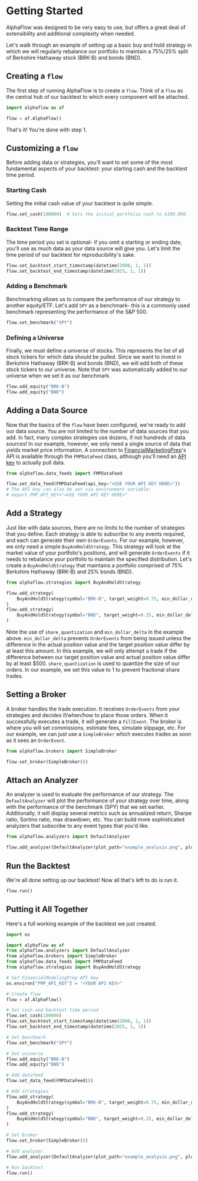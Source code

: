 # Getting Started

AlphaFlow was designed to be very easy to use, but offers a great deal of extensibility and additional complexity when needed.

Let's walk through an example of setting up a basic buy and hold strategy in which we will regularly rebalance our portfolio to maintain a 75%/25% split of Berkshire Hathaway stock (BRK-B) and bonds (BND).

## Creating a `flow`
The first step of running AlphaFlow is to create a `flow`. Think of a `flow` as the central hub of our backtest to which every component will be attached.

```python
import alphaflow as af

flow = af.AlphaFlow()
```
That's it! You're done with step 1.

## Customizing a `flow`
Before adding data or strategies, you'll want to set some of the most fundamental aspects of your backtest: your starting cash and the backtest time period. 

### Starting Cash
Setting the initial cash value of your backtest is quite simple.

```python
flow.set_cash(100000)  # Sets the initial portfolio cash to $100,000.
```

### Backtest Time Range
The time period you set is optional- if you omit a starting or ending date, you'll use as much data as your data source will give you. Let's limit the time period of our backtest for reproducibility's sake.

```python
flow.set_backtest_start_timestamp(datetime(2000, 1, 1))
flow.set_backtest_end_timestamp(datetime(2025, 1, 1))
```

### Adding a Benchmark
Benchmarking allows us to compare the performance of our strategy to another equity/ETF. Let's add `SPY` as a benchmark- this is a commonly used benchmark representing the performance of the S&P 500.

```python
flow.set_benchmark("SPY")
```

### Defining a Universe
Finally, we must define a universe of stocks. This represents the list of all stock tickers for which data should be pulled. Since we want to invest in Berkshire Hathaway (BRK-B) and bonds (BND), we will add both of these stock tickers to our universe. Note that `SPY` was automatically added to our universe when we set it as our benchmark.

```python
flow.add_equity("BRK-B")
flow.add_equity("BND")
```

## Adding a Data Source
Now that the basics of the `flow` have been configured, we're ready to add our data source. You are not limited to the number of data sources that you add. In fact, many complex strategies use dozens, if not hundreds of data sources! In our example, however, we only need a single source of data that yields market price information. A connection to [FinancialMarketingPrep](https://site.financialmodelingprep.com/)'s API is available through the `FMPDataFeed` class, although you'll need an [API key](https://site.financialmodelingprep.com/developer/docs) to actually pull data.

```python
from alphaflow.data_feeds import FMPDataFeed

flow.set_data_feed(FMPDataFeed(api_key="<USE YOUR API KEY HERE>"))
# The API key can also be set via environment variable:
# export FMP_API_KEY="<USE YOUR API KEY HERE>"
```

## Add a Strategy
Just like with data sources, there are no limits to the number of strategies that you define. Each strategy is able to subscribe to any events required, and each can generate their own `OrderEvents`. For our example, however, we only need a simple `BuyAndHoldStrategy`. This strategy will look at the market value of your portfolio's positions, and will generate `OrderEvents` if it needs to rebalance your portfolio to maintain the specified distribution. Let's create a `BuyAndHoldStrategy` that maintains a portfolio comprised of 75% Berkshire Hathaway (BRK-B) and 25% bonds (BND).

```python
from alphaflow.strategies import BuyAndHoldStrategy

flow.add_strategy(
    BuyAndHoldStrategy(symbol="BRK-B", target_weight=0.75, min_dollar_delta=500, share_quantization=1),
)
flow.add_strategy(
    BuyAndHoldStrategy(symbol="BND", target_weight=0.25, min_dollar_delta=500, share_quantization=1),
)
```
Note the use of `share_quantization` and `min_dollar_delta` in the example above. `min_dollar_delta` prevents `OrderEvents` from being issued unless the difference in the actual position value and the target position value differ by at least this amount. In this example, we will only attempt a trade if the difference between our target position value and actual position value differ by at least $500. `share_quantization` is used to quantize the size of our orders. In our example, we set this value to 1 to prevent fractional share trades.

## Setting a Broker
A broker handles the trade execution. It receives `OrderEvents` from your strategies and decides if/when/how to place those orders. When it successfully executes a trade, it will generate a `FillEvent`. The broker is where you will set commissions, estimate fees, simulate slippage, etc. For our example, we can just use a `SimpleBroker` which executes trades as soon as it sees an `OrderEvent`.

```python
from alphaflow.brokers import SimpleBroker

flow.set_broker(SimpleBroker())
```

## Attach an Analyzer
An analyzer is used to evaluate the performance of our strategy. The `DefaultAnalyzer` will plot the performance of your strategy over time, along with the performance of the benchmark (SPY) that we set earlier. Additionally, it will display several metrics such as annualized return, Sharpe ratio, Sortino ratio, max drawdown, etc. You can build more sophisticated analyzers that subscribe to any event types that you'd like.

```python
from alphaflow.analyzers import DefaultAnalyzer

flow.add_analyzer(DefaultAnalyzer(plot_path="example_analysis.png", plot_title="Example Analysis"))
```

## Run the Backtest
We're all done setting up our backtest! Now all that's left to do is run it.

```python
flow.run()
```

## Putting it All Together
Here's a full working example of the backtest we just created.
```python
import os

import alphaflow as af
from alphaflow.analyzers import DefaultAnalyzer
from alphaflow.brokers import SimpleBroker
from alphaflow.data_feeds import FMPDataFeed
from alphaflow.strategies import BuyAndHoldStrategy

# Set FinancialModelingPrep API key
os.environ["FMP_API_KEY"] = "<YOUR API KEY>"

# Create flow
flow = af.AlphaFlow()

# Set cash and backtest time period
flow.set_cash(100000)
flow.set_backtest_start_timestamp(datetime(2000, 1, 1))
flow.set_backtest_end_timestamp(datetime(2025, 1, 1))

# Set benchmark
flow.set_benchmark("SPY")

# Set universe
flow.add_equity("BRK-B")
flow.add_equity("BND")

# Add datafeed
flow.set_data_feed(FMPDataFeed())

# Add strategies
flow.add_strategy(
    BuyAndHoldStrategy(symbol="BRK-B", target_weight=0.75, min_dollar_delta=500, share_quantization=1),
)
flow.add_strategy(
    BuyAndHoldStrategy(symbol="BND", target_weight=0.25, min_dollar_delta=500, share_quantization=1),
)

# Set broker
flow.set_broker(SimpleBroker())

# Add analyzer
flow.add_analyzer(DefaultAnalyzer(plot_path="example_analysis.png", plot_title="Example Analysis"))

# Run backtest
flow.run()
```
